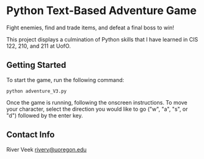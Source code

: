 # Python Text-Based Adventure Game
Fight enemies, find and trade items, and defeat a final boss to win!

This project displays a culmination of Python skills that I have learned in CIS 122, 210, and 211 at UofO.

## Getting Started
To start the game, run the following command:
```
python adventure_V3.py
```

Once the game is running, following the onscreen instructions. 
To move your character, select the direction you would like to go ("w", "a", "s", or "d") followed by the enter key.

## Contact Info
River Veek
riverv@uoregon.edu

